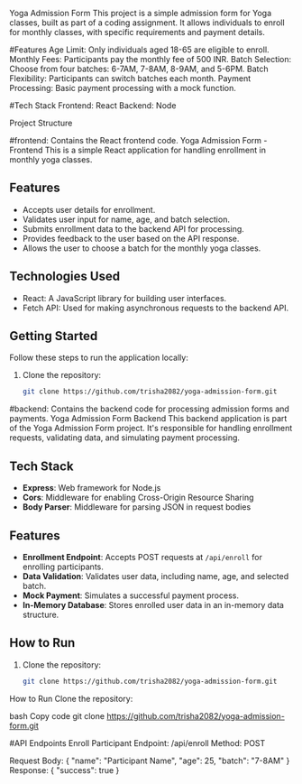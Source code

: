 Yoga Admission Form
This project is a simple admission form for Yoga classes, built as part of a coding assignment. It allows individuals to enroll for monthly classes, with specific requirements and payment details.

#Features
Age Limit: Only individuals aged 18-65 are eligible to enroll.
Monthly Fees: Participants pay the monthly fee of 500 INR.
Batch Selection: Choose from four batches: 6-7AM, 7-8AM, 8-9AM, and 5-6PM.
Batch Flexibility: Participants can switch batches each month.
Payment Processing: Basic payment processing with a mock function.

#Tech Stack
Frontend: React
Backend: Node

Project Structure

#frontend: Contains the React frontend code.
Yoga Admission Form - Frontend
This is a simple React application for handling enrollment in monthly yoga classes.
## Features
- Accepts user details for enrollment.
- Validates user input for name, age, and batch selection.
- Submits enrollment data to the backend API for processing.
- Provides feedback to the user based on the API response.
- Allows the user to choose a batch for the monthly yoga classes.
## Technologies Used
- React: A JavaScript library for building user interfaces.
- Fetch API: Used for making asynchronous requests to the backend API.
## Getting Started
Follow these steps to run the application locally:
1. Clone the repository:

   ```bash
   git clone https://github.com/trisha2082/yoga-admission-form.git

#backend: Contains the backend code for processing admission forms and payments.
Yoga Admission Form Backend
This backend application is part of the Yoga Admission Form project. It's responsible for handling enrollment requests, validating data, and simulating payment processing.

## Tech Stack
- **Express**: Web framework for Node.js
- **Cors**: Middleware for enabling Cross-Origin Resource Sharing
- **Body Parser**: Middleware for parsing JSON in request bodies
  
## Features
- **Enrollment Endpoint**: Accepts POST requests at `/api/enroll` for enrolling participants.
- **Data Validation**: Validates user data, including name, age, and selected batch.
- **Mock Payment**: Simulates a successful payment process.
- **In-Memory Database**: Stores enrolled user data in an in-memory data structure.

## How to Run
1. Clone the repository:

   ```bash
   git clone https://github.com/trisha2082/yoga-admission-form.git
   
How to Run
Clone the repository:

bash
Copy code
git clone https://github.com/trisha2082/yoga-admission-form.git

#API Endpoints
Enroll Participant
Endpoint: /api/enroll
Method: POST

Request Body:
{
  "name": "Participant Name",
  "age": 25,
  "batch": "7-8AM"
}
Response:
{
  "success": true
}
